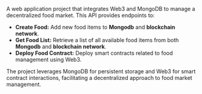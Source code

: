 A web application project that integrates Web3 and MongoDB to manage a decentralized food market. This API provides endpoints to:

- **Create Food:** Add new food items to **Mongodb** and **blockchain network**.
- **Get Food List:** Retrieve a list of all available food items from both **Mongodb** and **blockchain network**.
- **Deploy Food Contract:** Deploy smart contracts related to food management using Web3.

The project leverages MongoDB for persistent storage and Web3 for smart contract interactions, facilitating a decentralized approach to food market management.